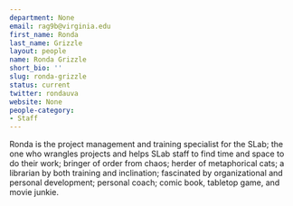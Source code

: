```yaml
---
department: None
email: rag9b@virginia.edu
first_name: Ronda
last_name: Grizzle
layout: people
name: Ronda Grizzle
short_bio: ''
slug: ronda-grizzle
status: current
twitter: rondauva
website: None
people-category:
- Staff
---
```


Ronda is the project management and training specialist for the SLab; the one who wrangles projects and helps SLab staff to find time and space to do their work; bringer of order from chaos; herder of metaphorical cats; a librarian by both training and inclination; fascinated by organizational and personal development; personal coach; comic book, tabletop game, and movie junkie.
